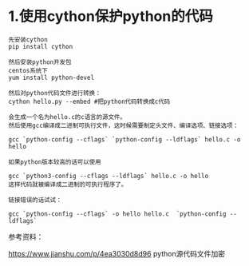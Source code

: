 # 1.使用cython保护python的代码

```
先安装cython
pip install cython

然后安装python开发包
centos系统下
yum install python-devel

然后对python代码文件进行转换：
cython hello.py --embed #把python代码转换成c代码

会生成一个名为hello.c的c语言的源文件。
然后使用gcc编译成二进制可执行文件，这时候需要制定头文件、编译选项、链接选项：

gcc `python-config --cflags` `python-config --ldflags` hello.c -o hello

如果python版本较高的话可以使用

gcc `python3-config --cflags --ldflags` hello.c -o hello
这样代码就被编译成二进制的可执行程序了。

链接错误的话试试：

gcc `python-config --cflags` -o hello hello.c  `python-config --ldflags`

```
参考资料：

https://www.jianshu.com/p/4ea3030d8d96  python源代码文件加密
